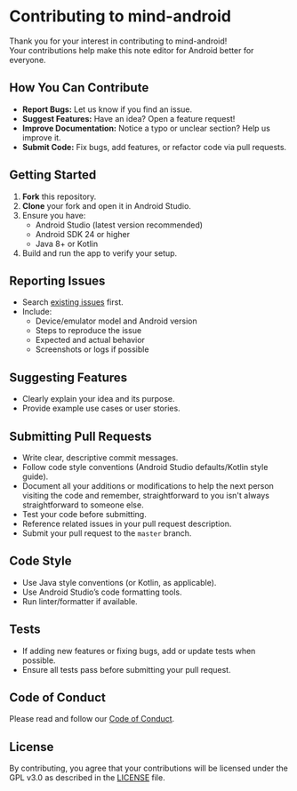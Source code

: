 # Contributing to mind-android

Thank you for your interest in contributing to mind-android!  
Your contributions help make this note editor for Android better for everyone.

## How You Can Contribute

- **Report Bugs:** Let us know if you find an issue.
- **Suggest Features:** Have an idea? Open a feature request!
- **Improve Documentation:** Notice a typo or unclear section? Help us improve it.
- **Submit Code:** Fix bugs, add features, or refactor code via pull requests.

## Getting Started

1. **Fork** this repository.
2. **Clone** your fork and open it in Android Studio.
3. Ensure you have:
    - Android Studio (latest version recommended)
    - Android SDK 24 or higher
    - Java 8+ or Kotlin
4. Build and run the app to verify your setup.

## Reporting Issues

- Search [existing issues](https://github.com/Andruid929/mind-android/issues) first.
- Include:
    - Device/emulator model and Android version
    - Steps to reproduce the issue
    - Expected and actual behavior
    - Screenshots or logs if possible

## Suggesting Features

- Clearly explain your idea and its purpose.
- Provide example use cases or user stories.

## Submitting Pull Requests

- Write clear, descriptive commit messages.
- Follow code style conventions (Android Studio defaults/Kotlin style guide).
- Document all your additions or modifications to help the next person visiting the code and remember, straightforward to you isn't always straightforward to someone else.
- Test your code before submitting.
- Reference related issues in your pull request description.
- Submit your pull request to the `master` branch.

## Code Style

- Use Java style conventions (or Kotlin, as applicable).
- Use Android Studio’s code formatting tools.
- Run linter/formatter if available.

## Tests

- If adding new features or fixing bugs, add or update tests when possible.
- Ensure all tests pass before submitting your pull request.

## Code of Conduct

Please read and follow our [Code of Conduct](CODE_OF_CONDUCT.md).

## License

By contributing, you agree that your contributions will be licensed under the GPL v3.0 as described in the [LICENSE](LICENSE) file.
